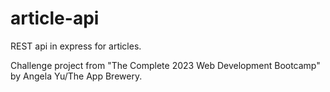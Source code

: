 # article-api
REST api in express for articles.

Challenge project from "The Complete 2023 Web Development Bootcamp" by Angela Yu/The App Brewery.
